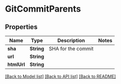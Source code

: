 # GitCommitParents

## Properties
Name | Type | Description | Notes
------------ | ------------- | ------------- | -------------
**sha** | **String** | SHA for the commit | 
**url** | **String** |  | 
**htmlUrl** | **String** |  | 

[[Back to Model list]](../README.md#documentation-for-models) [[Back to API list]](../README.md#documentation-for-api-endpoints) [[Back to README]](../README.md)


